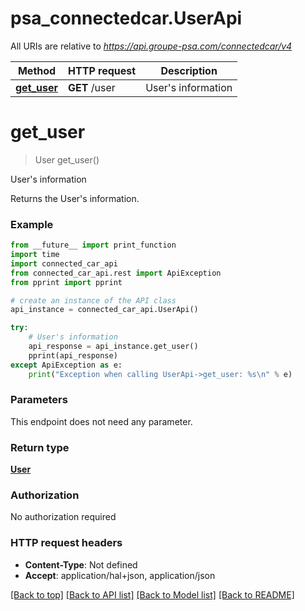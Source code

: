 # psa_connectedcar.UserApi

All URIs are relative to *https://api.groupe-psa.com/connectedcar/v4*

Method | HTTP request | Description
------------- | ------------- | -------------
[**get_user**](UserApi.md#get_user) | **GET** /user | User&#39;s information


# **get_user**
> User get_user()

User's information

Returns the User's information.

### Example

```python
from __future__ import print_function
import time
import connected_car_api
from connected_car_api.rest import ApiException
from pprint import pprint

# create an instance of the API class
api_instance = connected_car_api.UserApi()

try:
    # User's information
    api_response = api_instance.get_user()
    pprint(api_response)
except ApiException as e:
    print("Exception when calling UserApi->get_user: %s\n" % e)
```

### Parameters
This endpoint does not need any parameter.

### Return type

[**User**](User.md)

### Authorization

No authorization required

### HTTP request headers

 - **Content-Type**: Not defined
 - **Accept**: application/hal+json, application/json

[[Back to top]](#) [[Back to API list]](../../README.md#documentation-for-api-endpoints) [[Back to Model list]](../../README.md#documentation-for-models) [[Back to README]](../../README.md)

